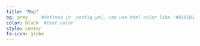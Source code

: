 ```yaml
---
title: "Map"
bg: grey     #defined in _config.yml, can use html color like '#010101'
color: black  #text color
style: center
fa-icon: globe
---
```


 <div id="map" style="height: 400px"></div>

<script>
			var map = L.map('map').setView([46, -0.24], 4);

		L.tileLayer('https://{s}.tiles.mapbox.com/v3/{id}/{z}/{x}/{y}.png?access_token=pk.eyJ1IjoibGR1dHJpZXV4IiwiYSI6ImxDbHhqSmMifQ.zOI1puGw8KMRARemq386qA', {
			maxZoom: 18,
			attribution: 'Map data &copy; <a href="http://openstreetmap.org">OpenStreetMap</a> contributors, ' +
				'<a href="http://creativecommons.org/licenses/by-sa/2.0/">CC-BY-SA</a>, ' +
				'Imagery © <a href="http://mapbox.com">Mapbox</a>',
			id: 'mapbox.streets'
		}).addTo(map);


		L.marker([51.9748032,5.6693572]).addTo(map)
			.bindPopup("<b>Wageningen!</b><br />That's where I live now");

		L.marker([44.771383,4.7217286]).addTo(map)
			.bindPopup("<b>Rompon!</b><br />That's where I grew up");

</script>